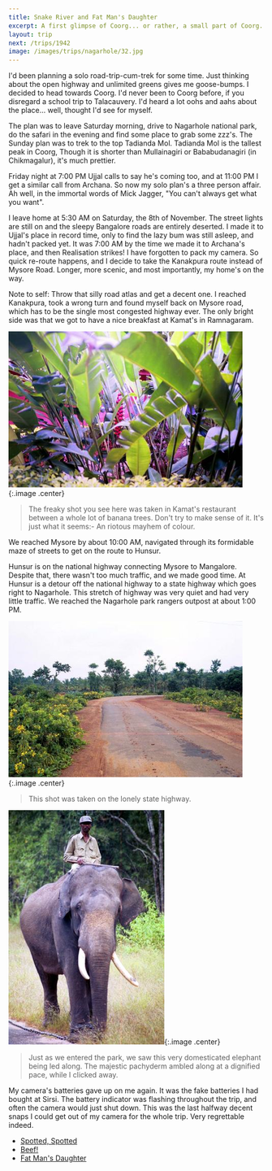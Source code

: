 ```yaml
---
title: Snake River and Fat Man's Daughter
excerpt: A first glimpse of Coorg... or rather, a small part of Coorg.
layout: trip
next: /trips/1942
image: /images/trips/nagarhole/32.jpg
---
```


I'd been planning a solo road-trip-cum-trek for some time. Just thinking about the open highway and unlimited greens gives me goose-bumps. I decided to head towards Coorg. I'd never been to Coorg before, if you disregard a school trip to Talacauvery. I'd heard a lot oohs and aahs about the place... well, thought I'd see for myself.

The plan was to leave Saturday morning, drive to Nagarhole national park, do the safari in the evening and find some place to grab some zzz's. The Sunday plan was to trek to the top Tadianda Mol. Tadianda Mol is the tallest peak in Coorg, Though it is shorter than Mullainagiri or Bababudanagiri (in Chikmagalur), it's much prettier.

Friday night at 7:00 PM Ujjal calls to say he's coming too, and at 11:00 PM I get a similar call from Archana. So now my solo plan's a three person affair. Ah well, in the immortal words of Mick Jagger, &quot;You can't always get what you want&quot;.

I leave home at 5:30 AM on Saturday, the 8th of November. The street lights are still on and the sleepy Bangalore roads are entirely deserted. I made it to Ujjal's place in record time, only to find the lazy bum was still asleep, and hadn't packed yet.  It was 7:00 AM by the time we made it to Archana's place, and then Realisation strikes! I have forgotten to pack my camera. So quick re-route happens, and I decide to take the Kanakpura route instead of Mysore Road. Longer, more scenic, and most importantly, my home's on the way.

Note to self: Throw that silly road atlas and get a decent one. I reached Kanakpura, took a wrong turn and found myself back on Mysore road, which has to be the single most congested highway ever. The only bright side was that we got to have a nice breakfast at Kamat's in Ramnagaram.

![Banana Mayhem](/images/trips/nagarhole/01.jpg 'Banana Mayhem'){:.image .center}

> The freaky shot you see here was taken in Kamat's restaurant between a whole lot of banana trees. Don't try to make sense of it. It's just what it seems:- An riotous mayhem of colour.  

We reached Mysore by about 10:00 AM, navigated through its formidable maze of streets to get on the route to Hunsur.

Hunsur is on the national highway connecting Mysore to Mangalore. Despite that, there wasn't too much traffic, and we made good time. At Hunsur is a detour off the national highway to a state highway which goes right to Nagarhole. This stretch of highway was very quiet and had very little traffic. We reached the Nagarhole park rangers outpost at about 1:00 PM.

![On The Road](/images/trips/nagarhole/03.jpg 'On The Road'){:.image .center}


> This shot was taken on the lonely state highway.

![Tame Pachyderm](/images/trips/nagarhole/05.jpg 'Tame Pachyderm'){:.image .center}


> Just as we entered the park, we saw this very domesticated elephant being led along. The majestic pachyderm ambled along at a dignified pace, while I clicked away.

My camera's batteries gave up on me again. It was the fake batteries I had bought at Sirsi. The battery indicator was flashing throughout the trip, and often the camera would just shut down. This was the last halfway decent snaps I could get out of my camera for the whole trip. Very regrettable indeed.


* [Spotted, Spotted](/trips/1942)
* [Beef!](/trips/1943)
* [Fat Man's Daughter](/trips/1944)
